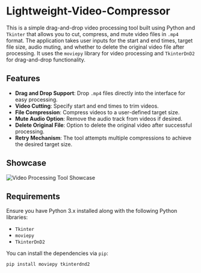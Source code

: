 # Lightweight-Video-Compressor

This is a simple drag-and-drop video processing tool built using Python and `Tkinter` that allows you to cut, compress, and mute video files in `.mp4` format. The application takes user inputs for the start and end times, target file size, audio muting, and whether to delete the original video file after processing. It uses the `moviepy` library for video processing and `TkinterDnD2` for drag-and-drop functionality.

## Features
- **Drag and Drop Support**: Drop `.mp4` files directly into the interface for easy processing.
- **Video Cutting**: Specify start and end times to trim videos.
- **File Compression**: Compress videos to a user-defined target size.
- **Mute Audio Option**: Remove the audio track from videos if desired.
- **Delete Original File**: Option to delete the original video after successful processing.
- **Retry Mechanism**: The tool attempts multiple compressions to achieve the desired target size.

## Showcase

![Video Processing Tool Showcase](media/showcase.gif)

## Requirements

Ensure you have Python 3.x installed along with the following Python libraries:

- `Tkinter`
- `moviepy`
- `TkinterDnD2`

You can install the dependencies via `pip`:

```bash
pip install moviepy tkinterdnd2
